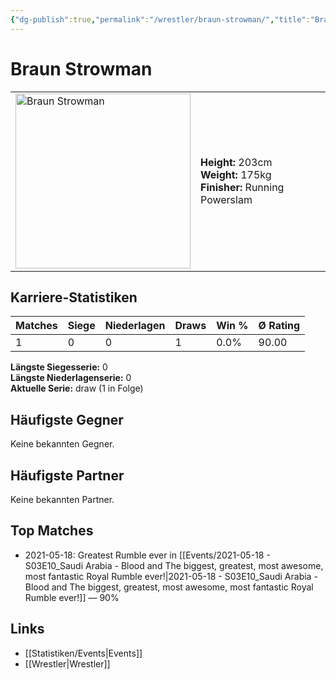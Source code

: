 ```yaml
---
{"dg-publish":true,"permalink":"/wrestler/braun-strowman/","title":"Braun Strowman","tags":["wrestler"],"noteIcon":""}
---
```



# Braun Strowman

<table>
        <tr>
        <td><img src="https://github.com/CptSpaulding1980/choke-slam-wrestling/releases/download/images/Braun_Strowman.png" width="280" alt="Braun Strowman"></td>
        <td>
        <b>Height:</b> 203cm<br>
        <b>Weight:</b> 175kg<br>
        <b>Finisher:</b> Running Powerslam<br>
        </td>
        </tr>
        </table>
        
## Karriere-Statistiken

| Matches | Siege | Niederlagen | Draws | Win % | Ø Rating |
|---------|-------|-------------|-------|-------|-----------|
| 1 | 0 | 0 | 1 | 0.0% | 90.00 |

**Längste Siegesserie:** 0<br>**Längste Niederlagenserie:** 0<br>**Aktuelle Serie:** draw (1 in Folge)


## Häufigste Gegner
Keine bekannten Gegner.

## Häufigste Partner
Keine bekannten Partner.

## Top Matches
- 2021-05-18: Greatest Rumble ever in [[Events/2021-05-18 - S03E10_Saudi Arabia - Blood and The biggest, greatest, most awesome, most fantastic Royal Rumble ever!\|2021-05-18 - S03E10_Saudi Arabia - Blood and The biggest, greatest, most awesome, most fantastic Royal Rumble ever!]] — 90%

## Links
- [[Statistiken/Events\|Events]]
- [[Wrestler\|Wrestler]]
